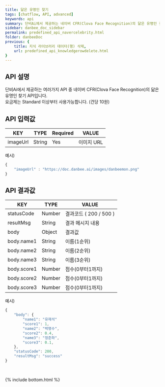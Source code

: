 ```yaml
---
title: 닮은 유명인 찾기
tags: [chatflow, API, advanced]
keywords: api
summary: 단비Ai에서 제공하는 네이버 CFR(Clova Face Recognition)의 닮은 유명인 찾기 API입니다.
sidebar: danbee_doc_sidebar
permalink: predefined_api_navercelebrity.html
folder: danbeeDoc
previous: {
    title: 지식 라이브러리 데이터(행) 삭제,
    url: predefined_api_knowledgerowdelete.html
}
---
```


## API 설명

단비Ai에서 제공하는 여러가지 API 중 네이버 CFR(Clova Face Recognition)의 닮은 유명인 찾기 API입니다. <br>
요금제는 Standard 이상부터 사용가능합니다. (건당 10원) <br>
    
## API 입력값

| KEY | TYPE | Required | VALUE |
|--------|--------|--------|--------|
| imageUrl | String | Yes | 이미지 URL|

예시)
```javascript
{
    "imageUrl" : "https://doc.danbee.ai/images/danbeemon.png"
}
```
## API 결과값

| KEY | TYPE | VALUE |
|--------|--------|--------|
| statusCode | Number | 결과코드 ( 200 / 500 ) |
| resultMsg | String | 결과 메시지 내용 |
| body | Object | 결과값 |
| body.name1 | String | 이름(1순위) |
| body.name2 | String | 이름(2순위) |
| body.name3 | String | 이름(3순위) |
| body.score1 | Number | 점수(0부터1까지) |
| body.score2 | Number | 점수(0부터1까지) |
| body.score3 | Number | 점수(0부터1까지) |

예시)
```javascript
{
    "body": {
        "name1": "유재석"
        "score1": 1,
        "name2": "박명수",
        "score2": 0.4,
        "name3": "정준하",
        "score3": 0.1,
    },
    "statusCode": 200,
    "resultMsg": "success"
}
```

<br />

{% include bottom.html %}

